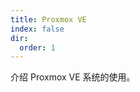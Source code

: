 ```yaml
---
title: Proxmox VE
index: false
dir:
  order: 1
---
```


介绍 Proxmox VE 系统的使用。

<!-- more -->

<Catalog/>
